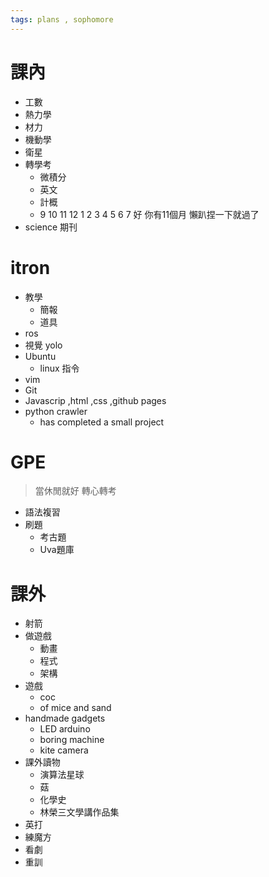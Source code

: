 ```yaml
---
tags: plans , sophomore
---
```

# 課內

- 工數
- 熱力學
- 材力
- 機動學
- 衛星
- 轉學考
    - 微積分
    - 英文
    - 計概
    - 9 10 11 12 1 2 3 4 5 6 7 好 你有11個月 懶趴捏一下就過了
- science 期刊 

# itron

- 教學
    - 簡報
    - 道具
- ros 
- 視覺 yolo
- Ubuntu
    - linux 指令
- vim
- Git
- Javascrip ,html ,css ,github pages
- python crawler 
	- has completed a small project

# GPE 

> 當休閒就好 轉心轉考

- 語法複習
- 刷題
    - 考古題
    - Uva題庫

# 課外

- 射箭
- 做遊戲
    - 動畫
    - 程式
    - 架構
- 遊戲
    - coc
    - of mice and sand
- handmade gadgets
    - LED arduino
    - boring machine
    - kite camera
- 課外讀物
    - 演算法星球
    - 菇
    - 化學史
    - 林榮三文學講作品集
- 英打
- 練魔方
- 看劇
- 重訓



